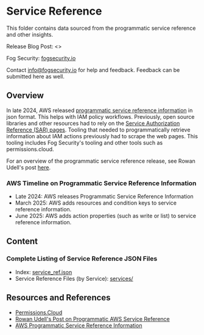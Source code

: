 # Service Reference

This folder contains data sourced from the programmatic service reference and other insights.

Release Blog Post: <>

Fog Security: [fogsecurity.io](https://www.fogsecurity.io/)

Contact [info@fogsecurity.io](mailto:info@fogsecurity.io) for help and feedback. Feedback can be submitted here as well.

## Overview

In late 2024, AWS released [programmatic service reference information](https://docs.aws.amazon.com/service-authorization/latest/reference/service-reference.html) in json format.  This helps with IAM policy workflows.  Previously, open source libraries and other resources had to rely on the [Service Authorization Reference (SAR) pages](https://docs.aws.amazon.com/service-authorization/latest/reference/reference_policies_actions-resources-contextkeys.html).  Tooling that needed to programmatically retrieve information about IAM actions previously had to scrape the web pages. This tooling includes Fog Security's tooling and other tools such as permissions.cloud.

For an overview of the programmatic service reference release, see Rowan Udell's post [here](https://blog.rowanudell.com/programmatic-aws-action-list/).

### AWS Timeline on Programmatic Service Reference Information
- Late 2024: AWS releases Programmatic Service Reference Information
- March 2025: AWS adds resources and condition keys to service reference information.
- June 2025: AWS adds action properties (such as write or list) to service reference information.

## Content

### Complete Listing of Service Reference JSON Files

- Index: [service_ref.json](service_ref.json)
- Service Reference Files (by Service): [services/](services/)



## Resources and References

- [Permissions.Cloud](permissions.cloud)
- [Rowan Udell's Post on Programmatic AWS Service Reference](https://blog.rowanudell.com/programmatic-aws-action-list/)
- [AWS Programmatic Service Reference Information]()
